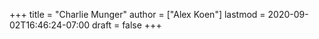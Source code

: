 +++
title = "Charlie Munger"
author = ["Alex Koen"]
lastmod = 2020-09-02T16:46:24-07:00
draft = false
+++
